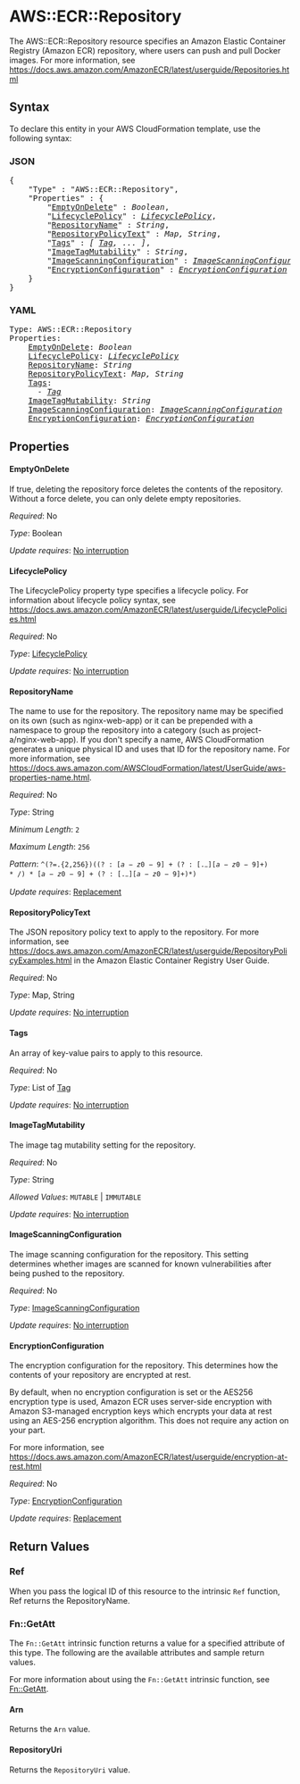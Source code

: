 # AWS::ECR::Repository

The AWS::ECR::Repository resource specifies an Amazon Elastic Container Registry (Amazon ECR) repository, where users can push and pull Docker images. For more information, see https://docs.aws.amazon.com/AmazonECR/latest/userguide/Repositories.html

## Syntax

To declare this entity in your AWS CloudFormation template, use the following syntax:

### JSON

<pre>
{
    "Type" : "AWS::ECR::Repository",
    "Properties" : {
        "<a href="#emptyondelete" title="EmptyOnDelete">EmptyOnDelete</a>" : <i>Boolean</i>,
        "<a href="#lifecyclepolicy" title="LifecyclePolicy">LifecyclePolicy</a>" : <i><a href="lifecyclepolicy.md">LifecyclePolicy</a></i>,
        "<a href="#repositoryname" title="RepositoryName">RepositoryName</a>" : <i>String</i>,
        "<a href="#repositorypolicytext" title="RepositoryPolicyText">RepositoryPolicyText</a>" : <i>Map, String</i>,
        "<a href="#tags" title="Tags">Tags</a>" : <i>[ <a href="tag.md">Tag</a>, ... ]</i>,
        "<a href="#imagetagmutability" title="ImageTagMutability">ImageTagMutability</a>" : <i>String</i>,
        "<a href="#imagescanningconfiguration" title="ImageScanningConfiguration">ImageScanningConfiguration</a>" : <i><a href="imagescanningconfiguration.md">ImageScanningConfiguration</a></i>,
        "<a href="#encryptionconfiguration" title="EncryptionConfiguration">EncryptionConfiguration</a>" : <i><a href="encryptionconfiguration.md">EncryptionConfiguration</a></i>
    }
}
</pre>

### YAML

<pre>
Type: AWS::ECR::Repository
Properties:
    <a href="#emptyondelete" title="EmptyOnDelete">EmptyOnDelete</a>: <i>Boolean</i>
    <a href="#lifecyclepolicy" title="LifecyclePolicy">LifecyclePolicy</a>: <i><a href="lifecyclepolicy.md">LifecyclePolicy</a></i>
    <a href="#repositoryname" title="RepositoryName">RepositoryName</a>: <i>String</i>
    <a href="#repositorypolicytext" title="RepositoryPolicyText">RepositoryPolicyText</a>: <i>Map, String</i>
    <a href="#tags" title="Tags">Tags</a>: <i>
      - <a href="tag.md">Tag</a></i>
    <a href="#imagetagmutability" title="ImageTagMutability">ImageTagMutability</a>: <i>String</i>
    <a href="#imagescanningconfiguration" title="ImageScanningConfiguration">ImageScanningConfiguration</a>: <i><a href="imagescanningconfiguration.md">ImageScanningConfiguration</a></i>
    <a href="#encryptionconfiguration" title="EncryptionConfiguration">EncryptionConfiguration</a>: <i><a href="encryptionconfiguration.md">EncryptionConfiguration</a></i>
</pre>

## Properties

#### EmptyOnDelete

If true, deleting the repository force deletes the contents of the repository. Without a force delete, you can only delete empty repositories.

_Required_: No

_Type_: Boolean

_Update requires_: [No interruption](https://docs.aws.amazon.com/AWSCloudFormation/latest/UserGuide/using-cfn-updating-stacks-update-behaviors.html#update-no-interrupt)

#### LifecyclePolicy

The LifecyclePolicy property type specifies a lifecycle policy. For information about lifecycle policy syntax, see https://docs.aws.amazon.com/AmazonECR/latest/userguide/LifecyclePolicies.html

_Required_: No

_Type_: <a href="lifecyclepolicy.md">LifecyclePolicy</a>

_Update requires_: [No interruption](https://docs.aws.amazon.com/AWSCloudFormation/latest/UserGuide/using-cfn-updating-stacks-update-behaviors.html#update-no-interrupt)

#### RepositoryName

The name to use for the repository. The repository name may be specified on its own (such as nginx-web-app) or it can be prepended with a namespace to group the repository into a category (such as project-a/nginx-web-app). If you don't specify a name, AWS CloudFormation generates a unique physical ID and uses that ID for the repository name. For more information, see https://docs.aws.amazon.com/AWSCloudFormation/latest/UserGuide/aws-properties-name.html.

_Required_: No

_Type_: String

_Minimum Length_: <code>2</code>

_Maximum Length_: <code>256</code>

_Pattern_: <code>^(?=.{2,256}$)((?:[a-z0-9]+(?:[._-][a-z0-9]+)*/)*[a-z0-9]+(?:[._-][a-z0-9]+)*)$</code>

_Update requires_: [Replacement](https://docs.aws.amazon.com/AWSCloudFormation/latest/UserGuide/using-cfn-updating-stacks-update-behaviors.html#update-replacement)

#### RepositoryPolicyText

The JSON repository policy text to apply to the repository. For more information, see https://docs.aws.amazon.com/AmazonECR/latest/userguide/RepositoryPolicyExamples.html in the Amazon Elastic Container Registry User Guide. 

_Required_: No

_Type_: Map, String

_Update requires_: [No interruption](https://docs.aws.amazon.com/AWSCloudFormation/latest/UserGuide/using-cfn-updating-stacks-update-behaviors.html#update-no-interrupt)

#### Tags

An array of key-value pairs to apply to this resource.

_Required_: No

_Type_: List of <a href="tag.md">Tag</a>

_Update requires_: [No interruption](https://docs.aws.amazon.com/AWSCloudFormation/latest/UserGuide/using-cfn-updating-stacks-update-behaviors.html#update-no-interrupt)

#### ImageTagMutability

The image tag mutability setting for the repository.

_Required_: No

_Type_: String

_Allowed Values_: <code>MUTABLE</code> | <code>IMMUTABLE</code>

_Update requires_: [No interruption](https://docs.aws.amazon.com/AWSCloudFormation/latest/UserGuide/using-cfn-updating-stacks-update-behaviors.html#update-no-interrupt)

#### ImageScanningConfiguration

The image scanning configuration for the repository. This setting determines whether images are scanned for known vulnerabilities after being pushed to the repository.

_Required_: No

_Type_: <a href="imagescanningconfiguration.md">ImageScanningConfiguration</a>

_Update requires_: [No interruption](https://docs.aws.amazon.com/AWSCloudFormation/latest/UserGuide/using-cfn-updating-stacks-update-behaviors.html#update-no-interrupt)

#### EncryptionConfiguration

The encryption configuration for the repository. This determines how the contents of your repository are encrypted at rest.

By default, when no encryption configuration is set or the AES256 encryption type is used, Amazon ECR uses server-side encryption with Amazon S3-managed encryption keys which encrypts your data at rest using an AES-256 encryption algorithm. This does not require any action on your part.

For more information, see https://docs.aws.amazon.com/AmazonECR/latest/userguide/encryption-at-rest.html

_Required_: No

_Type_: <a href="encryptionconfiguration.md">EncryptionConfiguration</a>

_Update requires_: [Replacement](https://docs.aws.amazon.com/AWSCloudFormation/latest/UserGuide/using-cfn-updating-stacks-update-behaviors.html#update-replacement)

## Return Values

### Ref

When you pass the logical ID of this resource to the intrinsic `Ref` function, Ref returns the RepositoryName.

### Fn::GetAtt

The `Fn::GetAtt` intrinsic function returns a value for a specified attribute of this type. The following are the available attributes and sample return values.

For more information about using the `Fn::GetAtt` intrinsic function, see [Fn::GetAtt](https://docs.aws.amazon.com/AWSCloudFormation/latest/UserGuide/intrinsic-function-reference-getatt.html).

#### Arn

Returns the <code>Arn</code> value.

#### RepositoryUri

Returns the <code>RepositoryUri</code> value.

